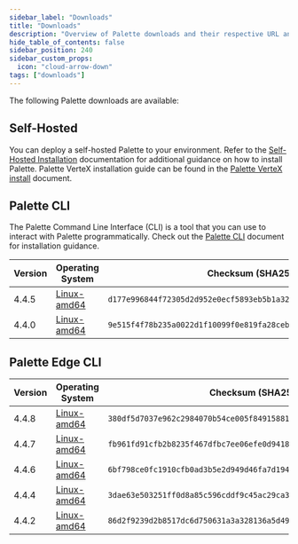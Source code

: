 ```yaml
---
sidebar_label: "Downloads"
title: "Downloads"
description: "Overview of Palette downloads and their respective URL and checksums."
hide_table_of_contents: false
sidebar_position: 240
sidebar_custom_props:
  icon: "cloud-arrow-down"
tags: ["downloads"]
---
```


The following Palette downloads are available:

## Self-Hosted

You can deploy a self-hosted Palette to your environment. Refer to the
[Self-Hosted Installation](enterprise-version/install-palette/install-palette.md) documentation for additional guidance
on how to install Palette. Palette VerteX installation guide can be found in the
[Palette VerteX install](./vertex/install-palette-vertex/install-palette-vertex.md) document.

## Palette CLI

The Palette Command Line Interface (CLI) is a tool that you can use to interact with Palette programmatically. Check out
the [Palette CLI](./automation/palette-cli/palette-cli.md) document for installation guidance.

| Version | Operating System                                                                      | Checksum (SHA256)                                                  |
| ------- | ------------------------------------------------------------------------------------- | ------------------------------------------------------------------ |
| 4.4.5   | [Linux-amd64](https://software.spectrocloud.com/palette-cli/v4.4.5/linux/cli/palette) | `d177e996844f72305d2d952e0ecf5893eb5b1a32442543454cb9720e9fa9b935` |
| 4.4.0   | [Linux-amd64](https://software.spectrocloud.com/palette-cli/v4.4.0/linux/cli/palette) | `9e515f4f78b235a0022d1f10099f0e819fa28ceb356d4a97a34bb4e251a81ea1` |

## Palette Edge CLI

| Version | Operating System                                                                      | Checksum (SHA256)                                                   |
| ------- | ------------------------------------------------------------------------------------- | ------------------------------------------------------------------- |
| 4.4.8   | [Linux-amd64](https://software.spectrocloud.com/stylus/v4.4.8/cli/linux/palette-edge) | `380df5d7037e962c2984070b54ce005f849158819545a2f25f24b9d2f5dd6cca1` |
| 4.4.7   | [Linux-amd64](https://software.spectrocloud.com/stylus/v4.4.7/cli/linux/palette-edge) | `fb961fd91cfb2b8235f467dfbc7ee06efe0d94184a42f2f3b9a0c8534ad7b797`  |
| 4.4.6   | [Linux-amd64](https://software.spectrocloud.com/stylus/v4.4.6/cli/linux/palette-edge) | `6bf798ce0fc1910cfb0ad3b5e2d949d46fa7d1948372120cc82ae323b14898aa`  |
| 4.4.4   | [Linux-amd64](https://software.spectrocloud.com/stylus/v4.4.4/cli/linux/palette-edge) | `3dae63e503251ff0d8a85c596cddf9c45ac29ca341d0f4d47756c865121fcdb9`  |
| 4.4.2   | [Linux-amd64](https://software.spectrocloud.com/stylus/v4.4.2/cli/linux/palette-edge) | `86d2f9239d2b8517dc6d750631a3a328136a5d49a8ec042899879e9bd25a396e`  |
